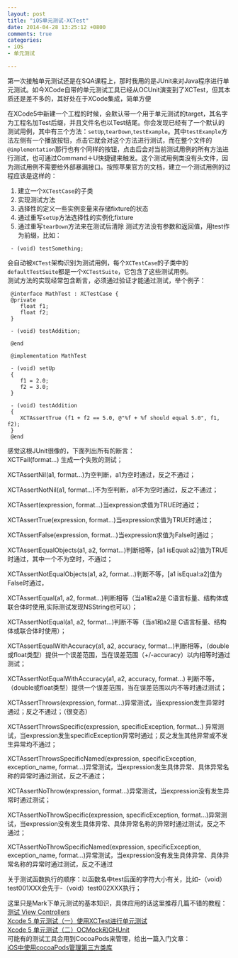 ```yaml
---
layout: post
title: "iOS单元测试-XCTest"
date: 2014-04-28 13:25:12 +0800
comments: true
categories: 
- iOS
- 单元测试

---
```

第一次接触单元测试还是在SQA课程上，那时我用的是JUnit来对Java程序进行单元测试。如今XCode自带的单元测试工具已经从OCUnit演变到了XCTest，但其本质还是差不多的，其好处在于XCode集成，简单方便    
<!--more-->
在XCode5中新建一个工程的时候，会默认带一个用于单元测试的target，其名字为工程名加Test后缀，并且文件名也以Test结尾。你会发现已经有了一个默认的测试用例，其中有三个方法：`setUp`,`tearDown`,`testExample`。其中`testExample`方法左侧有一个播放按钮，点击它就会对这个方法进行测试，而在整个文件的`@implementation`那行也有个同样的按钮，点击后会对当前测试用例的所有方法进行测试，也可通过Command＋U快捷键来触发。这个测试用例类没有头文件，因为测试用例不需要给外部暴漏接口。按照苹果官方的文档，建立一个测试用例的过程应该是这样的：  
1. 建立一个`XCTestCase`的子类
2. 实现测试方法
3. 选择性的定义一些实例变量来存储fixture的状态
4. 通过重写`setUp`方法选择性的实例化fixture
5. 通过重写`tearDown`方法来在测试后清除
测试方法没有参数和返回值，用test作为前缀，比如：

``` objc
 - (void) testSomething;
``` 
会自动被`XCTest`架构识别为测试用例，每个`XCTestCase`的子类中的`defaultTestSuite`都是一个`XCTestSuite`，它包含了这些测试用例。  
测试方法的实现经常包含断言，必须通过验证才能通过测试，举个例子：

``` 
 @interface MathTest : XCTestCase {
 @private
    float f1;
    float f2;
 }
 
 - (void) testAddition;
 
 @end
 
 @implementation MathTest
 
 - (void) setUp
 {
    f1 = 2.0;
    f2 = 3.0;
 }
 
 - (void) testAddition
 {
    XCTAssertTrue (f1 + f2 == 5.0, @"%f + %f should equal 5.0", f1, f2);
 }
 @end
``` 
感觉这根JUnit很像的，下面列出所有的断言：  
XCTFail(format…) 生成一个失败的测试；

XCTAssertNil(a1, format...)为空判断，a1为空时通过，反之不通过；

XCTAssertNotNil(a1, format…)不为空判断，a1不为空时通过，反之不通过；

XCTAssert(expression, format...)当expression求值为TRUE时通过；

XCTAssertTrue(expression, format...)当expression求值为TRUE时通过；

XCTAssertFalse(expression, format...)当expression求值为False时通过；

XCTAssertEqualObjects(a1, a2, format...)判断相等，[a1 isEqual:a2]值为TRUE时通过，其中一个不为空时，不通过；

XCTAssertNotEqualObjects(a1, a2, format...)判断不等，[a1 isEqual:a2]值为False时通过，

XCTAssertEqual(a1, a2, format...)判断相等（当a1和a2是 C语言标量、结构体或联合体时使用,实际测试发现NSString也可以）；

XCTAssertNotEqual(a1, a2, format...)判断不等（当a1和a2是 C语言标量、结构体或联合体时使用）；

XCTAssertEqualWithAccuracy(a1, a2, accuracy, format...)判断相等，（double或float类型）提供一个误差范围，当在误差范围（+/-accuracy）以内相等时通过测试；

XCTAssertNotEqualWithAccuracy(a1, a2, accuracy, format...) 判断不等，（double或float类型）提供一个误差范围，当在误差范围以内不等时通过测试；

XCTAssertThrows(expression, format...)异常测试，当expression发生异常时通过；反之不通过；（很变态）

XCTAssertThrowsSpecific(expression, specificException, format...) 异常测试，当expression发生specificException异常时通过；反之发生其他异常或不发生异常均不通过；

XCTAssertThrowsSpecificNamed(expression, specificException, exception_name, format...)异常测试，当expression发生具体异常、具体异常名称的异常时通过测试，反之不通过；

XCTAssertNoThrow(expression, format…)异常测试，当expression没有发生异常时通过测试；

XCTAssertNoThrowSpecific(expression, specificException, format...)异常测试，当expression没有发生具体异常、具体异常名称的异常时通过测试，反之不通过；

XCTAssertNoThrowSpecificNamed(expression, specificException, exception_name, format...)异常测试，当expression没有发生具体异常、具体异常名称的异常时通过测试，反之不通过

关于测试函数执行的顺序：以函数名中test后面的字符大小有关，比如-（void）test001XXX会先于-（void）test002XXX执行；

这里只是Mark下单元测试的基本知识，具体应用的话这里推荐几篇不错的教程：  
[测试 View Controllers](http://objccn.io/issue-1-3/)  
[Xcode 5 单元测试（一）使用XCTest进行单元测试](http://blog.csdn.net/jymn_chen/article/details/21552941)  
[Xcode 5 单元测试（二）OCMock和GHUnit](http://blog.csdn.net/jymn_chen/article/details/21562869)  
可能有的测试工具会用到CocoaPods来管理，给出一篇入门文章：  
[iOS中使用cocoaPods管理第三方类库](http://blog.csdn.net/mysevenmi/article/details/17878421)